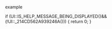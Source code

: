 example

if (UI::IS_HELP_MESSAGE_BEING_DISPLAYED()&&(!UI::_214CD562A939246A())) {
        return 0;
}